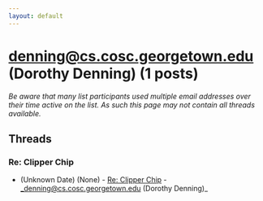 ```yaml
---
layout: default
---
```


# denning@cs.cosc.georgetown.edu (Dorothy Denning) (1 posts)

_Be aware that many list participants used multiple email addresses over their time active on the list. As such this page may not contain all threads available._

## Threads

### Re:  Clipper Chip
+ (Unknown Date) (None) - [Re:  Clipper Chip](/archive/1993/unknown/c748b24d2268056f6be46c22a85aa44ac5a44981365f616f9dec1042a2d59fa7) - _denning@cs.cosc.georgetown.edu (Dorothy Denning)_

